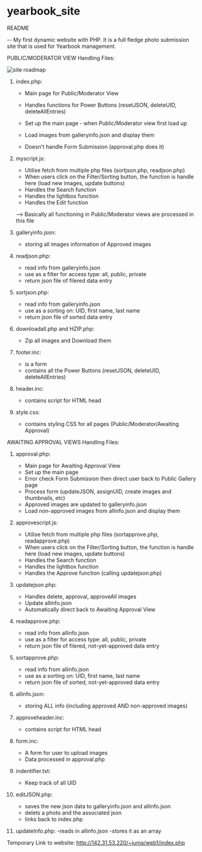 # yearbook_site

README

--
My first dynamic website with PHP.
It is a full fledge photo submission site that is used for Yearbook management.


PUBLIC/MODERATOR VIEW Handling Files:

![site roadmap](https://github.com/julhoang/yearbook_site/blob/imagegalleryfoo.png?raw=true)

1. index.php:
	- Main page for Public/Moderator View
	- Handles functions for Power Buttons (resetJSON, deleteUID, deleteAllEntries)
	- Set up the main page - when Public/Moderator view first load up
	- Load images from galleryinfo.json and display them

	- Doesn't handle Form Submission (approval.php does it)

2. myscript.js:
	- Utilise fetch from multiple php files (sortjson.php, readjson.php)
	- When users click on the Filter/Sorting button, the function is handle here (load new images, update buttons)
	- Handles the Search function
	- Handles the lightbox function
	- Handles the Edit function

	--> Basically all functioning in Public/Moderator views are processed in this file

3. galleryinfo.json:
	- storing all images information of Approved images

4. readjson.php:
	- read info from galleryinfo.json
	- use as a filter for access type: all, public, private
	- return json file of filered data entry

5. sortjson.php:
	- read info from galleryinfo.json
	- use as a sorting on: UID, first name, last name
	- return json file of sorted data entry

6. downloadall.php and HZIP.php:
	- Zip all images and Download them

7. footer.inc:
	- is a form
	- contains all the Power Buttons (resetJSON, deleteUID, deleteAllEntries)

8. header.inc:
	- contains script for HTML head

9. style.css:
	- contains styling CSS for all pages (Public/Moderator/Awaiting Approval)


AWAITING APPROVAL VIEWS Handling Files:

1. approval.php:
	- Main page for Awaiting Approval View
	- Set up the main page
	- Error check Form Submission then direct user back to Public Gallery page
	- Process form (updateJSON, assignUID, create images and thumbnails, etc)
	- Approved images are updated to galleryinfo.json 
	- Load non-approved images from allinfo.json and display them

2. approvescript.js:
	- Utilise fetch from multiple php files (sortapprove.php, readapprove.php)
	- When users click on the Filter/Sorting button, the function is handle here (load new images, update buttons)
	- Handles the Search function
	- Handles the lightbox function
	- Handles the Approve function (calling updatejson.php)

3. updatejson.php:
 	- Handles delete, approval, approveAll images
 	- Update allinfo.json
 	- Automatically direct back to Awaiting Approval View

4. readapprove.php:
	- read info from allinfo.json
	- use as a filter for access type: all, public, private
	- return json file of filered, not-yet-approved data entry

5. sortapprove.php:
	- read info from allinfo.json
	- use as a sorting on: UID, first name, last name
	- return json file of sorted, not-yet-approved data entry

6. allinfo.json:
	- storing ALL info (including approved AND non-approved images)

7. approveheader.inc:
	- contains script for HTML head

8. form.inc:
	- A form for user to upload images
	- Data processed in approval.php

9. indentifier.txt:
	- Keep track of all UID

10. editJSON.php:
	- saves the new json data to galleryinfo.json and allinfo.json
	- delets a photo and the associated json
	- links back to index.php

11. updateInfo.php:
	-reads in allinfo.json
	-stores it as an array

Temporary Link to website: http://142.31.53.220/~juma/web1/index.php
